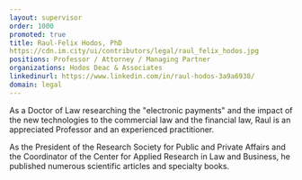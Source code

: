 ```yaml
---
layout: supervisor
order: 1000
promoted: true
title: Raul-Felix Hodos, PhD
https://cdn.im.city/ui/contributors/legal/raul_felix_hodos.jpg
positions: Professor / Attorney / Managing Partner
organizations: Hodos Deac & Associates
linkedinurl: https://www.linkedin.com/in/raul-hodos-3a9a6938/
domain: legal
---
```



As a Doctor of Law researching the "electronic payments" and the impact of the new technologies to the commercial law and the financial law, Raul is an appreciated Professor and an experienced practitioner.

As the President of the Research Society for Public and Private Affairs and the Coordinator of the Center for Applied Research in Law and Business, he published numerous scientific articles and specialty books.


